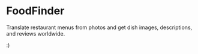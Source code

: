# FoodFinder
Translate restaurant menus from photos and get dish images, descriptions, and reviews worldwide.

:)